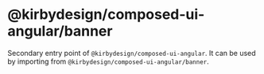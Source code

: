 # @kirbydesign/composed-ui-angular/banner

Secondary entry point of `@kirbydesign/composed-ui-angular`. It can be used by importing from `@kirbydesign/composed-ui-angular/banner`.

